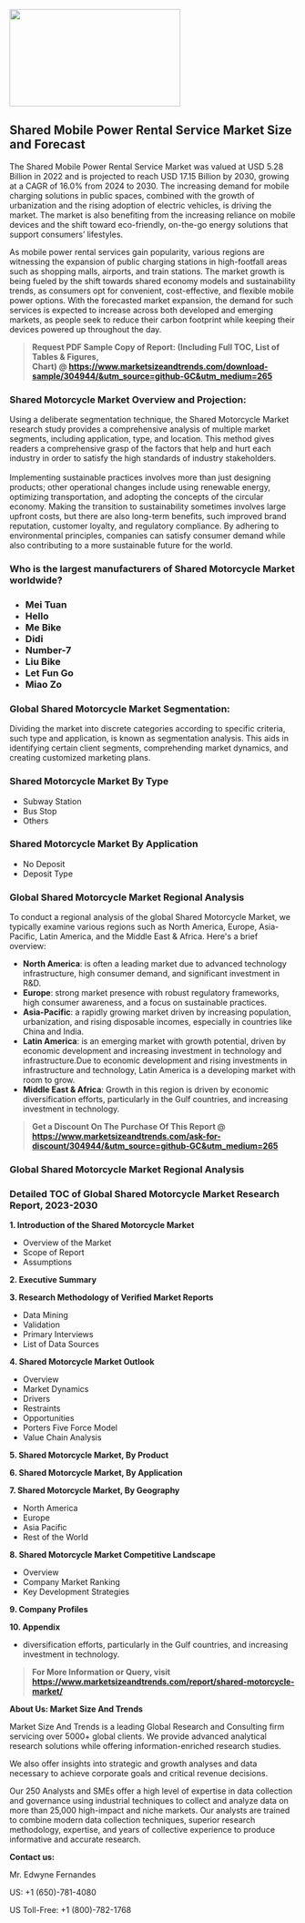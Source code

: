<p><img class="alignnone size-medium wp-image-20088" src="https://ffe5etoiles.com/wp-content/uploads/2024/12/MST1-300x171.png" alt="" width="300" height="171" /></p><h2>Shared Mobile Power Rental Service Market Size and Forecast</h2><p>The Shared Mobile Power Rental Service Market was valued at USD 5.28 Billion in 2022 and is projected to reach USD 17.15 Billion by 2030, growing at a CAGR of 16.0% from 2024 to 2030. The increasing demand for mobile charging solutions in public spaces, combined with the growth of urbanization and the rising adoption of electric vehicles, is driving the market. The market is also benefiting from the increasing reliance on mobile devices and the shift toward eco-friendly, on-the-go energy solutions that support consumers’ lifestyles.</p><p>As mobile power rental services gain popularity, various regions are witnessing the expansion of public charging stations in high-footfall areas such as shopping malls, airports, and train stations. The market growth is being fueled by the shift towards shared economy models and sustainability trends, as consumers opt for convenient, cost-effective, and flexible mobile power options. With the forecasted market expansion, the demand for such services is expected to increase across both developed and emerging markets, as people seek to reduce their carbon footprint while keeping their devices powered up throughout the day.</p></p><blockquote id="" class=""><strong>Request PDF Sample Copy of Report: (Including Full TOC, List of Tables &amp; Figures, Chart)&nbsp;@&nbsp;<strong><a href="https://www.marketsizeandtrends.com/download-sample/304944/&utm_source=github-GC&utm_medium=265" target="_blank">https://www.marketsizeandtrends.com/download-sample/304944/&utm_source=github-GC&utm_medium=265</a></strong></strong></blockquote><h3 id="" class="">Shared Motorcycle Market&nbsp;Overview and Projection:</h3><p id="" class="">Using a deliberate segmentation technique, the Shared Motorcycle Market research study provides a comprehensive analysis of multiple market segments, including application, type, and location. This method gives readers a comprehensive grasp of the factors that help and hurt each industry in order to satisfy the high standards of industry stakeholders. <br /> <br />Implementing sustainable practices involves more than just designing products; other operational changes include using renewable energy, optimizing transportation, and adopting the concepts of the circular economy. Making the transition to sustainability sometimes involves large upfront costs, but there are also long-term benefits, such improved brand reputation, customer loyalty, and regulatory compliance. By adhering to environmental principles, companies can satisfy consumer demand while also contributing to a more sustainable future for the world.</p><h3 id="" class="">Who is the largest manufacturers of&nbsp;Shared Motorcycle Market worldwide?</h3><h3 class=""><p><ul><li>Mei Tuan </li><li> Hello </li><li> Me Bike </li><li> Didi </li><li> Number-7 </li><li> Liu Bike </li><li> Let Fun Go </li><li> Miao Zo</li></ul></p></h3><h3 id="" class="">Global&nbsp;Shared Motorcycle Market Segmentation:</h3><p id="" class="">Dividing the market into discrete categories according to specific criteria, such type and application, is known as segmentation analysis. This aids in identifying certain client segments, comprehending market dynamics, and creating customized marketing plans.</p><h3 id="" class="">Shared Motorcycle Market&nbsp;By Type</h3><p><p><ul><li>Subway Station</li><li> Bus Stop</li><li> Others</p></li></ul></p></p><h3 id="" class="">Shared Motorcycle Market&nbsp;By Application</h3><p class=""><p><ul><li>No Deposit</li><li> Deposit Type</li></ul></p></p><h3 id="" class="">Global Shared Motorcycle Market Regional Analysis</h3><p id="" class="">To conduct a regional analysis of the global Shared Motorcycle Market, we typically examine various regions such as North America, Europe, Asia-Pacific, Latin America, and the Middle East &amp; Africa. Here's a brief overview:</p><ul><li><strong>North America</strong>: is often a leading market due to advanced technology infrastructure, high consumer demand, and significant investment in R&amp;D.</li><li><strong>Europe</strong>: strong market presence with robust regulatory frameworks, high consumer awareness, and a focus on sustainable practices.</li><li><strong>Asia-Pacific</strong>: a rapidly growing market driven by increasing population, urbanization, and rising disposable incomes, especially in countries like China and India.</li><li><strong>Latin America</strong>: is an emerging market with growth potential, driven by economic development and increasing investment in technology and infrastructure.Due to economic development and rising investments in infrastructure and technology, Latin America is a developing market with room to grow.</li><li><strong>Middle East &amp; Africa</strong>: Growth in this region is driven by economic diversification efforts, particularly in the Gulf countries, and increasing investment in technology.</li></ul><blockquote id="" class=""><strong>Get a Discount On The Purchase Of This Report @ <strong><a href="https://www.marketsizeandtrends.com/ask-for-discount/304944/&utm_source=github-GC&utm_medium=265" target="_blank">https://www.marketsizeandtrends.com/ask-for-discount/304944/&utm_source=github-GC&utm_medium=265</a></strong></strong></blockquote><h3 id="" class="">Global Shared Motorcycle Market Regional Analysis</h3><h3 id="" class="">Detailed TOC of Global Shared Motorcycle Market Research Report, 2023-2030</h3><p id="" class=""><strong>1. Introduction of the Shared Motorcycle Market</strong></p><ul><li>Overview of the Market</li><li>Scope of Report</li><li>Assumptions</li></ul><p id="" class=""><strong>2. Executive Summary</strong></p><p id="" class=""><strong>3. Research Methodology of Verified Market Reports</strong></p><ul><li>Data Mining</li><li>Validation</li><li>Primary Interviews</li><li>List of Data Sources</li></ul><p id="" class=""><strong>4. Shared Motorcycle Market Outlook</strong></p><ul><li>Overview</li><li>Market Dynamics</li><li>Drivers</li><li>Restraints</li><li>Opportunities</li><li>Porters Five Force Model</li><li>Value Chain Analysis</li></ul><p id="" class=""><strong>5. Shared Motorcycle Market, By Product</strong></p><p id="" class=""><strong>6. Shared Motorcycle Market, By Application</strong></p><p id="" class=""><strong>7. Shared Motorcycle Market, By Geography</strong></p><ul><li>North America</li><li>Europe</li><li>Asia Pacific</li><li>Rest of the World</li></ul><p id="" class=""><strong>8. Shared Motorcycle Market Competitive Landscape</strong></p><ul><li>Overview</li><li>Company Market Ranking</li><li>Key Development Strategies</li></ul><p id="" class=""><strong>9. Company Profiles</strong></p><p id="" class=""><strong>10. Appendix</strong></p><ul><li>diversification efforts, particularly in the Gulf countries, and increasing investment in technology.</li></ul><blockquote id="" class=""><strong>For More Information or Query, visit <strong><strong><a href="https://www.marketsizeandtrends.com/report/shared-motorcycle-market/" target="_blank">https://www.marketsizeandtrends.com/report/shared-motorcycle-market/</a></strong></strong></strong></blockquote><p id="" class=""><strong>About Us: Market Size And Trends</strong></p><p id="" class="">Market Size And Trends is a leading Global Research and Consulting firm servicing over 5000+ global clients. We provide advanced analytical research solutions while offering information-enriched research studies.</p><p id="" class="">We also offer insights into strategic and growth analyses and data necessary to achieve corporate goals and critical revenue decisions.</p><p id="" class="">Our 250 Analysts and SMEs offer a high level of expertise in data collection and governance using industrial techniques to collect and analyze data on more than 25,000 high-impact and niche markets. Our analysts are trained to combine modern data collection techniques, superior research methodology, expertise, and years of collective experience to produce informative and accurate research.</p><p id="" class=""><strong>Contact us:</strong></p><p id="" class="">Mr. Edwyne Fernandes</p><p id="" class="">US: +1 (650)-781-4080</p><p id="" class="">US Toll-Free: +1 (800)-782-1768</p>
